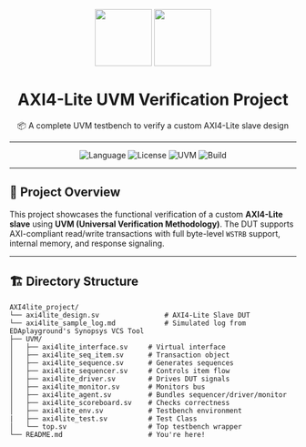 <p align="center">

  <img src="https://raw.githubusercontent.com/hdlbits/hdlbits.github.io/main/assets/images/systemverilog-logo.png" height="100"/>
  <img src="https://raw.githubusercontent.com/uvmcookbook/uvmcookbook.github.io/main/images/uvm_logo.png" height="100"/>

  <br>
  <h1 align="center">AXI4-Lite UVM Verification Project</h1>
  <p align="center">📦 A complete UVM testbench to verify a custom AXI4-Lite slave design</p>
</p>

---

<p align="center">
  <img alt="Language" src="https://img.shields.io/badge/SystemVerilog-2017-orange.svg?logo=verilog">
  <img alt="License" src="https://img.shields.io/badge/license-MIT-green.svg">
  <img alt="UVM" src="https://img.shields.io/badge/UVM-1.2-blue.svg">
  <img alt="Build" src="https://img.shields.io/badge/simulated-on--vcs-success.svg">
</p>

---

## 📁 Project Overview

This project showcases the functional verification of a custom **AXI4-Lite slave** using **UVM (Universal Verification Methodology)**. The DUT supports AXI-compliant read/write transactions with full byte-level `WSTRB` support, internal memory, and response signaling.

---

## 🏗️ Directory Structure

```text
AXI4lite_project/
└── axi4lite_design.sv                # AXI4-Lite Slave DUT
└── axi4lite_sample_log.md            # Simulated log from EDAplayground's Synopsys VCS Tool 
├── UVM/
│   ├── axi4lite_interface.sv     # Virtual interface
│   ├── axi4lite_seq_item.sv      # Transaction object
│   ├── axi4lite_sequence.sv      # Generates sequences
│   ├── axi4lite_sequencer.sv     # Controls item flow
│   ├── axi4lite_driver.sv        # Drives DUT signals
│   ├── axi4lite_monitor.sv       # Monitors bus
│   ├── axi4lite_agent.sv         # Bundles sequencer/driver/monitor
│   ├── axi4lite_scoreboard.sv    # Checks correctness
│   ├── axi4lite_env.sv           # Testbench environment
|   ├── axi4lite_test.sv          # Test Class
│   └── top.sv                    # Top testbench wrapper
└── README.md                     # You're here!
